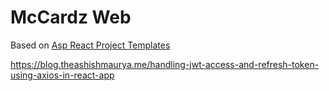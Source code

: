 # McCardz Web
Based on [Asp React Project Templates](https://www.nuget.org/packages/Asp.React.Project.Templates)

https://blog.theashishmaurya.me/handling-jwt-access-and-refresh-token-using-axios-in-react-app
